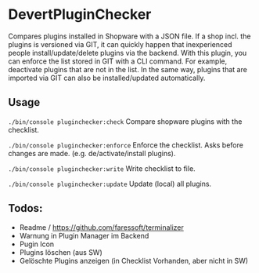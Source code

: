 # DevertPluginChecker
Compares plugins installed in Shopware with a JSON file. 
If a shop incl. the plugins is versioned via GIT, it can quickly happen that inexperienced people install/update/delete plugins via the backend.
With this plugin, you can enforce the list stored in GIT with a CLI command. For example, deactivate plugins that are not in the list.
In the same way, plugins that are imported via GIT can also be installed/updated automatically.

## Usage
`./bin/console pluginchecker:check`
Compare shopware plugins with the checklist.
 
`./bin/console pluginchecker:enforce`
Enforce the checklist. Asks before changes are made. (e.g. de/activate/install plugins).
  
`./bin/console pluginchecker:write`
Write checklist to file.

`./bin/console pluginchecker:update`
Update (local) all plugins.


## Todos:
- Readme / https://github.com/faressoft/terminalizer
- Warnung in Plugin Manager im Backend
- Pugin Icon
- Plugins löschen (aus SW)
- Gelöschte Plugins anzeigen (in Checklist Vorhanden, aber nicht in SW)